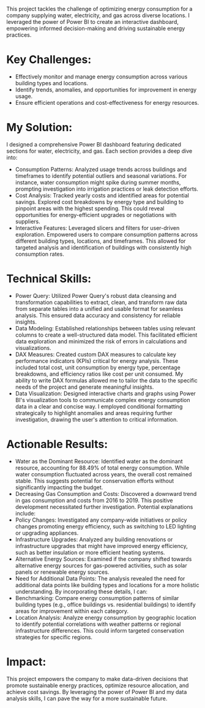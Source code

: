 This project tackles the challenge of optimizing energy consumption for a company supplying water, electricity, and gas across diverse locations. I leveraged the power of Power BI to create an interactive dashboard, empowering informed decision-making and driving sustainable energy practices.

# Key Challenges:
* Effectively monitor and manage energy consumption across various building types and locations.
* Identify trends, anomalies, and opportunities for improvement in energy usage.
* Ensure efficient operations and cost-effectiveness for energy resources.

# My Solution:
I designed a comprehensive Power BI dashboard featuring dedicated sections for water, electricity, and gas. Each section provides a deep dive into:
* Consumption Patterns: Analyzed usage trends across buildings and timeframes to identify potential outliers and seasonal variations. For instance, water consumption might spike during summer months, prompting investigation into irrigation practices or leak detection efforts.
* Cost Analysis: Tracked yearly costs and identified areas for potential savings. Explored cost breakdowns by energy type and building to pinpoint areas with the highest spending. This could reveal opportunities for energy-efficient upgrades or negotiations with suppliers.
* Interactive Features: Leveraged slicers and filters for user-driven exploration. Empowered users to compare consumption patterns across different building types, locations, and timeframes. This allowed for targeted analysis and identification of buildings with consistently high consumption rates.

 # Technical Skills:
* Power Query: Utilized Power Query's robust data cleansing and transformation capabilities to extract, clean, and transform raw data from separate tables into a unified and usable format for seamless analysis. This ensured data accuracy and consistency for reliable insights.
* Data Modeling: Established relationships between tables using relevant columns to create a well-structured data model. This facilitated efficient data exploration and minimized the risk of errors in calculations and visualizations.
* DAX Measures: Created custom DAX measures to calculate key performance indicators (KPIs) critical for energy analysis. These included total cost, unit consumption by energy type, percentage breakdowns, and efficiency ratios like cost per unit consumed. My ability to write DAX formulas allowed me to tailor the data to the specific needs of the project and generate meaningful insights.
* Data Visualization: Designed interactive charts and graphs using Power BI's visualization tools to communicate complex energy consumption data in a clear and concise way. I employed conditional formatting strategically to highlight anomalies and areas requiring further investigation, drawing the user's attention to critical information.

# Actionable Results:
* Water as the Dominant Resource: Identified water as the dominant resource, accounting for 88.49% of total energy consumption. While water consumption fluctuated across years, the overall cost remained stable. This suggests potential for conservation efforts without significantly impacting the budget.
* Decreasing Gas Consumption and Costs: Discovered a downward trend in gas consumption and costs from 2016 to 2019. This positive development necessitated further investigation. Potential explanations include:
* Policy Changes: Investigated any company-wide initiatives or policy changes promoting energy efficiency, such as switching to LED lighting or upgrading appliances.
* Infrastructure Upgrades: Analyzed any building renovations or infrastructure upgrades that might have improved energy efficiency, such as better insulation or more efficient heating systems.
* Alternative Energy Sources: Examined if the company shifted towards alternative energy sources for gas-powered activities, such as solar panels or renewable energy sources.
* Need for Additional Data Points: The analysis revealed the need for additional data points like building types and locations for a more holistic understanding. By incorporating these details, I can:
* Benchmarking: Compare energy consumption patterns of similar building types (e.g., office buildings vs. residential buildings) to identify areas for improvement within each category.
* Location Analysis: Analyze energy consumption by geographic location to identify potential correlations with weather patterns or regional infrastructure differences. This could inform targeted conservation strategies for specific regions.

# Impact:
This project empowers the company to make data-driven decisions that promote sustainable energy practices, optimize resource allocation, and achieve cost savings. By leveraging the power of Power BI and my data analysis skills, I can pave the way for a more sustainable future.
